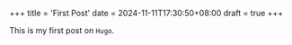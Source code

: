 +++
title = 'First Post'
date = 2024-11-11T17:30:50+08:00
draft = true
+++

This is my first post on `Hugo`.
